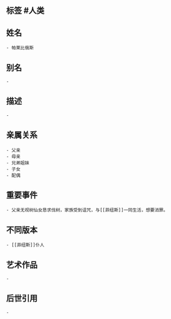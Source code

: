 ## 标签  #人类
## 姓名
	- 帕莱比俄斯
## 别名
	-
## 描述
	-
## 亲属关系
	- 父亲
	- 母亲
	- 兄弟姐妹
	- 子女
	- 配偶
## 重要事件
	- 父亲无视树仙女恳求伐树，家族受到诅咒，与[[菲纽斯]]一同生活，想要消罪。
## 不同版本
	- [[菲纽斯]]仆人
## 艺术作品
	-
## 后世引用
	-
